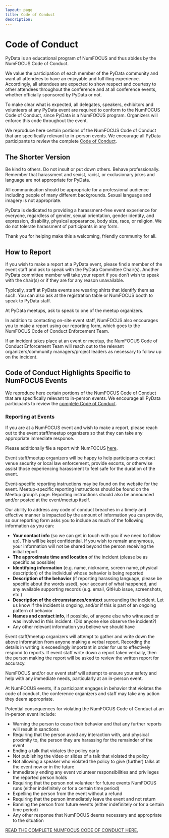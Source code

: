 ```yaml
---
layout: page
title: Code of Conduct
description: 
---
```


# Code of Conduct
PyData is an educational program of NumFOCUS and thus abides by the NumFOCUS Code of Conduct.

We value the participation of each member of the PyData community and want all attendees to have an enjoyable and fulfilling experience. Accordingly, all attendees are expected to show respect and courtesy to other attendees throughout the conference and at all conference events, whether officially sponsored by PyData or not.

To make clear what is expected, all delegates, speakers, exhibitors and volunteers at any PyData event are required to conform to the NumFOCUS Code of Conduct, since PyData is a NumFOCUS program. Organizers will enforce this code throughout the event.

We reproduce here certain portions of the NumFOCUS Code of Conduct that are specifically relevant to in-person events. We encourage all PyData participants to review the complete [Code of Conduct](https://numfocus.org/code-of-conduct).

## The Shorter Version
Be kind to others. Do not insult or put down others. Behave professionally. Remember that harassment and sexist, racist, or exclusionary jokes and language are not appropriate for PyData.

All communication should be appropriate for a professional audience including people of many different backgrounds. Sexual language and imagery is not appropriate.

PyData is dedicated to providing a harassment-free event experience for everyone, regardless of gender, sexual orientation, gender identity, and expression, disability, physical appearance, body size, race, or religion. We do not tolerate harassment of participants in any form.

Thank you for helping make this a welcoming, friendly community for all.

## How to Report
If you wish to make a report at a PyData event, please find a member of the event staff and ask to speak with the PyData Committee Chair(s). Another PyData committee member will take your report if you don’t wish to speak with the chair(s) or if they are for any reason unavailable.

Typically, staff at PyData events are wearing shirts that identify them as such. You can also ask at the registration table or NumFOCUS booth to speak to PyData staff.

At PyData meetups, ask to speak to one of the meetup organizers.

In addition to contacting on-site event staff, NumFOCUS also encourages you to make a report using our reporting form, which goes to the NumFOCUS Code of Conduct Enforcement Team.

If an incident takes place at an event or meetup, the NumFOCUS Code of Conduct Enforcement Team will reach out to the relevant organizers/community managers/project leaders as necessary to follow up on the incident.

## Code of Conduct Highlights Specific to NumFOCUS Events
We reproduce here certain portions of the NumFOCUS Code of Conduct that are specifically relevant to in-person events. We encourage all PyData participants to review the [complete Code of Conduct](https://numfocus.org/code-of-conduct).

### Reporting at Events
If you are at a NumFOCUS event and wish to make a report, please reach out to the event staff/meetup organizers so that they can take any appropriate immediate response.

Please additionally file a report with NumFOCUS [here](https://numfocus.typeform.com/to/ynjGdT).

Event staff/meetup organizers will be happy to help participants contact venue security or local law enforcement, provide escorts, or otherwise assist those experiencing harassment to feel safe for the duration of the event.

Event-specific reporting instructions may be found on the website for the event. Meetup-specific reporting instructions should be found on the Meetup group’s page. Reporting instructions should also be announced and/or posted at the event/meetup itself.

Our ability to address any code of conduct breaches in a timely and effective manner is impacted by the amount of information you can provide, so our reporting form asks you to include as much of the following information as you can:

- **Your contact info** (so we can get in touch with you if we need to follow up). This will be kept confidential. If you wish to remain anonymous, your information will not be shared beyond the person receiving the initial report.
- **The approximate time and location** of the incident (please be as specific as possible)
- **Identifying information** (e.g. name, nickname, screen name, physical description) of the individual whose behavior is being reported
- **Description of the behavior** (if reporting harassing language, please be specific about the words used), your account of what happened, and any available supporting records (e.g. email, GitHub issue, screenshots, etc.)
- **Description of the circumstances/context** surrounding the incident. Let us know if the incident is ongoing, and/or if this is part of an ongoing pattern of behavior
- **Names and contact info**, if possible, of anyone else who witnessed or was involved in this incident. (Did anyone else observe the incident?)
- Any other relevant information you believe we should have

Event staff/meetup organizers will attempt to gather and write down the above information from anyone making a verbal report. Recording the details in writing is exceedingly important in order for us to effectively respond to reports. If event staff write down a report taken verbally, then the person making the report will be asked to review the written report for accuracy.

NumFOCUS and/or our event staff will attempt to ensure your safety and help with any immediate needs, particularly at an in-person event.

At NumFOCUS events, if a participant engages in behavior that violates the code of conduct, the conference organizers and staff may take any action they deem appropriate.

Potential consequences for violating the NumFOCUS Code of Conduct at an in-person event include:

- Warning the person to cease their behavior and that any further reports will result in sanctions
- Requiring that the person avoid any interaction with, and physical proximity to, the person they are harassing for the remainder of the event
- Ending a talk that violates the policy early
- Not publishing the video or slides of a talk that violated the policy
- Not allowing a speaker who violated the policy to give (further) talks at the event now or in the future
- Immediately ending any event volunteer responsibilities and privileges the reported person holds
- Requiring that the person not volunteer for future events NumFOCUS runs (either indefinitely or for a certain time period)
- Expelling the person from the event without a refund
- Requiring that the person immediately leave the event and not return
- Banning the person from future events (either indefinitely or for a certain time period)
- Any other response that NumFOCUS deems necessary and appropriate to the situation


[READ THE COMPLETE NUMFOCUS CODE OF CONDUCT HERE.](https://numfocus.org/code-of-conduct)

